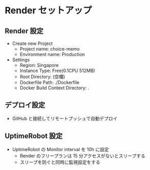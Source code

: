 # Render セットアップ

## Render 設定

- Create new Project
  - Project name: choice-memo
  - Environment name: Production
- Settings
  - Region: Singapore
  - Instance Type: Free(0.1CPU 512MB)
  - Root Directory: (空欄)
  - Dockerfile Path: ./Dockerfile
  - Docker Build Context Directory: .

## デプロイ設定

- GitHub と接続してリモートプッシュで自動デプロイ

## UptimeRobot 設定

- UptimeRobot の Monitor interval を 10h に設定
  - Render のフリープランは 15 分アクセスがないとスリープする
  - スリープを防ぐと同時に監視設定をする
